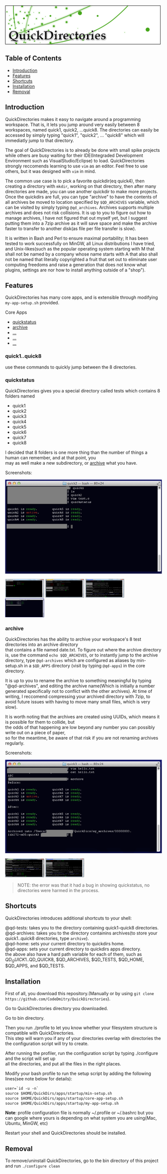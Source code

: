 ![Banner](gallery/Banner2.png)

## Table of Contents

* [Introduction](#intro)
* [Features](#features)
* [Shortcuts](#shortcuts)
* [Installation](#install)
* [Removal](#remove)

## <a name="intro">Introduction</a>

QuickDirectories makes it easy to navigate around a programming workspace. That is, it lets you jump around very easily between 8 workspaces, 
named quick1, quick2, ...quick8. The directories can easily be accessed by simply typing "quick1", "quick2", ... "quick8" which will immediatly
jump to that directory.

The goal of QuickDirectories is to already be done with small spike projects while others are busy waiting for their IDE(Integraded Development Environment such as VisualStudio/Eclipse) to load. QuickDirectories strongly reccomends learning to use `vim` as an editor. Feel free to use others, but it was
designed with `vim` in mind.

The common use case is to pick a favorite quickdir(eq quick4), then creating a directory with `mkdir`, working on that directory, then after
many directories are made, you can use another quickdir to make more projects. Once the quickdirs are full, you can type "archive"
to have the contents of all archives be moved to location specified by `$QD_ARCHIVES` variable, which can be visited by simply typing
`@qd_archives`. Archives supports multiple archives and does not risk collisions. It is up to you to figure out how to manage archives,
I have not figured that out myself yet, but I suggest putting them into a 7zip archive as it will save space and make the archive faster
to transfer to another disk(as file per file transfer is slow).

It is written in Bash and Perl to ensure maximal portability; It has been tested to work successfully on MinGW, all Linux distributions I have tried,
and Unix-likes(such as the popular operating system starting with M that shall not be named by a company whose name starts with A that also shall not be named that literally copyrighted a fruit that set out to eliminate user computing freedoms and raise a generation that does not know what plugins, settings are nor how to install anything outside of a "shop").

## <a name="features">Features</a>

QuickDirectories has many core apps, and is extensible through modifying `my-app-setup.sh` provided.

<a name="core-apps">Core Apps</a>

* [quickstatus](#quickstatus) 
* [archive](#archive)
* [...](#)
* [...](#)
* [...](#)

### quick1..quick8
use these commands to quickly jump between the 8 directories. 

### quickstatus

QuickDirectories gives you a special directory called tests which contains 8 folders named 

* quick1
* quick2
* quick3
* quick4
* quick5
* quick6
* quick7
* quick8

I decided that 8 folders is one more thing than the number of things a human can remember, and at that point, you <br />
may as well make a new subdirectory, or [archive](#archive) what you have.

Screenshots:

  ![screenshot](gallery/0006.png)

<img src="gallery/0000.png" width="125" height="60" />
<img src="gallery/0001.png" width="125" height="60" />
<img src="gallery/0002.png" width="125" height="60" />
<img src="gallery/0005.png" width="125" height="60" />

### archive

QuickDirectories has the ability to archive your workspace's 8 test directories into an archive directory <br />
that contains a file named date.txt. To figure out where the archive directory is, use  the command `echo $QD_ARCHIVES`, or to
instantly jump to the archive directory, type `@qd-archives` which are configured as aliases by min-setup.sh in a `$QD_APPS` directory
(visit by typing `@qd-apps`) in the core directory. 

It is up to you to rename the archive to something meaningful by typing "@qd-archives", and editing the archive name(Which is initially a number generated
specifically not to conflict with the other archives). At time of writing, I reccomend compressing your archived directory with 7zip, to avoid
future issues with having to move many small files, which is very slow).

It is worth noting that the archives are created using UUIDs, which means it is possible for them to collide, but <br />
the odds of that happening are low beyond any number you can possibly write out on a piece of paper, <br />
so for the meantime, be aware of that risk if you are not renaming archives regularly.

Screenshots:

![screenshot](gallery/0007.png)

<img src="gallery/0003.png" width="125" height="60"  />
<img src="gallery/0002.png" width="125" height="60" />

> NOTE: the error was that it had a bug in showing quickstatus, no directories were harmed in the process.


## <a name="shortcuts">Shortcuts</a>
QuickDirectories introduces additional shortcuts to your shell:

@qd-tests: takes you to the directory containing quick1-quick8 directories.<br />
@qd-archives: takes you to the directory containins archives(to store your quick1..quick8 directories, type `archive`).<br />
@qd-home: sets your current directory to quickdirs home. <br />
@qd-apps: sets your current directory to quickdirs apps directory. <br />
the above also have a hard path variable for each of them, such as $QD_QUICK1..$QD_QUICK8, $QD_ARCHIVES, $QD_TESTS, $QD_HOME, $QD_APPS, and $QD_TESTS.

## <a name="install">Installation</a>

First of all, you download this repository.(Manually or by using `git clone https://github.com/CodeDmitry/QuickDirectories`).

Go to QuickDirectories directory you downloaded.

Go to bin directory.

Then you run ./profile to let you know whether your filesystem structure is compatible with QuickDirectories. <br />
This step will warn you if any of your directories overlap with directories the the configuration script will try to create.

After running the profiler, run the configuration script by typing ./configure and the script will set up <br />
all the directories, and put all the files in the right places.

Modify your bash profile to run the setup script by adding the following lines(see note below for details):

```
user=`id -u -n`
source $HOME/QuickDirs/apps/startup/min-setup.sh
source $HOME/QuickDirs/apps/startup/core-app-setup.sh
source $HOME/QuickDirs/apps/startup/my-app-setup.sh
```

**Note**: profile configuration file is normally ~/.profile or ~/.bashrc but you can google where yours is depending on what system you are using(Mac, Ubuntu, MinGW, etc)

Restart your shell and QuickDirectories should be installed.

## <a name="remove">Removal</a>
To remove/uninstall QuickDirectories, go to the bin directory of this project and run `./configure clean`

